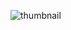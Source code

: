 ![thumbnail](https://user-images.githubusercontent.com/107117774/225865238-8e9a2d5f-3219-4c9d-afca-38126ec357ca.png)
